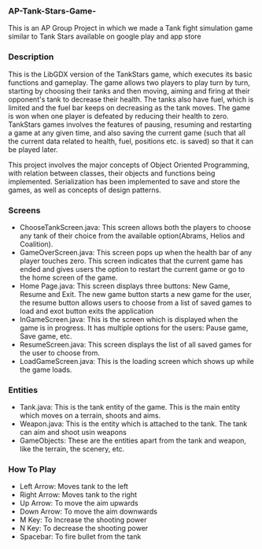 ### AP-Tank-Stars-Game-
This is an AP Group Project in which we made a Tank fight simulation game similar to Tank Stars available on google play and app store

### Description
This is the LibGDX version of the TankStars game, which executes its basic functions and gameplay. The game allows two players to play turn by turn, starting by choosing their tanks and then moving, aiming and firing at their opponent's tank to decrease their health. The tanks also have fuel, which is limited and the fuel bar keeps on decreasing as the tank moves. The game is won when one player is defeated by reducing their health to zero. TankStars games involves the features of pausing, resuming and restarting a game at any given time, and also saving the current game (such that all the current data related to health, fuel, positions etc. is saved) so that it can be played later.

This project involves the major concepts of Object Oriented Programming, with relation between classes, their objects and functions being implemented. Serialization has been implemented to save and store the games, as well as concepts of design patterns.

### Screens
- ChooseTankScreen.java: This screen allows both the players to choose any tank of their choice from the available option(Abrams, Helios and Coalition).
- GameOverScreen.java: This screen pops up when the health bar of any player touches zero. This screen indicates that the current game has ended and gives users the option to restart the current game or go to the home screen of the game.
- Home Page.java: This screen displays three buttons: New Game, Resume and Exit. The new game button starts a new game for the user, the resume button allows users to choose from a list of saved games to load and exot button exits the application
- InGameScreen.java: This is the screen which is displayed when the game is in progress. It has multiple options for the users: Pause game, Save game, etc.
- ResumeScreen.java: This screen displays the list of all saved games for the user to choose from.
- LoadGameScreen.java: This is the loading screen which shows up while the game loads.

### Entities
- Tank.java: This is the tank entity of the game. This is the main entity which moves on a terrain, shoots and aims.
- Weapon.java: This is the entity which is attached to the tank. The tank can aim and shoot usin weapons
- GameObjects: These are the entities apart from the tank and weapon, like the terrain, the scenery, etc.

### How To Play
- Left Arrow: Moves tank to the left
- Right Arrow: Moves tank to the right
- Up Arrow: To move the aim upwards
- Down Arrow: To move the aim downwards
- M Key: To Increase the shooting power
- N Key: To decrease the shooting power
- Spacebar: To fire bullet from the tank
